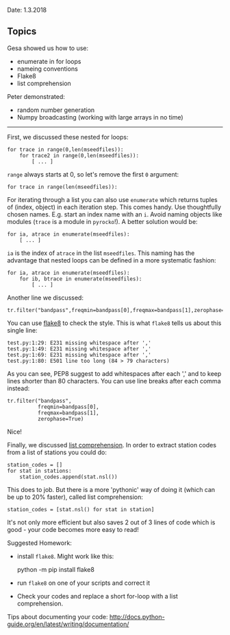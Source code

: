 Date: 1.3.2018

Topics
------

 Gesa showed us how to use:
 * enumerate in for loops 
 * nameing conventions
 * Flake8
 * list comprehension

 Peter demonstrated:
 * random number generation
 * Numpy broadcasting (working with large arrays in no time)

-------

First, we discussed these nested for loops: 

    for trace in range(0,len(mseedfiles)):
        for trace2 in range(0,len(mseedfiles)):
            [ ... ]


`range` always starts at 0, so let's remove the first `0` argument:

    for trace in range(len(mseedfiles)):

For iterating through a list you can also use `enumerate` which returns tuples of (index, object) in each iteration step. This comes handy. Use thoughtfully chosen names. E.g. start an index name with an `i`. Avoid naming objects like modules (`trace` is a module in `pyrocko`!).
A better solution would be:

    for ia, atrace in enumerate(mseedfiles):
        [ ... ]


`ia` is the index of `atrace` in the list `mseedfiles`. This naming has the advantage that nested loops can be defined in a more systematic fashion:

    for ia, atrace in enumerate(mseedfiles):
        for ib, btrace in enumerate(mseedfiles):
            [ ... ]


Another line we discussed:  

    tr.filter("bandpass",freqmin=bandpass[0],freqmax=bandpass[1],zerophase=True) 

You can use [flake8](http://flake8.pycqa.org/en/latest/) to check the style. This is what `flake8` tells us about this single line:


    test.py:1:29: E231 missing whitespace after ','
    test.py:1:49: E231 missing whitespace after ','
    test.py:1:69: E231 missing whitespace after ','
    test.py:1:80: E501 line too long (84 > 79 characters)

As you can see, PEP8 suggest to add whitespaces after each ',' and to keep lines shorter than 80 characters. You can use line breaks after each comma instead:

    tr.filter("bandpass",   
              freqmin=bandpass[0],
              freqmax=bandpass[1],
              zerophase=True)

Nice!

Finally, we discussed [list comprehension](http://www.pythonforbeginners.com/basics/list-comprehensions-in-python). In order to extract station codes from a list of stations you could do:

    station_codes = []
    for stat in stations:
        station_codes.append(stat.nsl())

This does to job. But there is a more 'pythonic' way of doing it (which can be up to 20% faster), called list comprehension:

    station_codes = [stat.nsl() for stat in station]

It's not only more efficient but also saves 2 out of 3 lines of code which is good - your code becomes more easy to read!


Suggested Homework:
 * install `flake8`. Might work like this:

    python -m pip install flake8

 * run `flake8` on one of your scripts and correct it
 * Check your codes and replace a short for-loop with a list comprehension.

Tips about documenting your code: http://docs.python-guide.org/en/latest/writing/documentation/